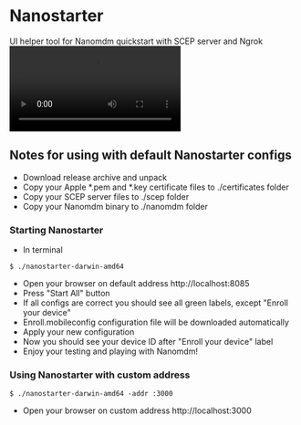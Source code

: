 # Nanostarter
UI helper tool for Nanomdm quickstart with SCEP server and Ngrok
![gif](nanostarter.mp4)

## Notes for using with default Nanostarter configs
* Download release archive and unpack
* Copy your Apple *.pem and *.key certificate files to ./certificates folder
* Copy your SCEP server files to ./scep folder
* Copy your Nanomdm binary to ./nanomdm folder

### Starting Nanostarter
* In terminal
```
$ ./nanostarter-darwin-amd64
```
* Open your browser on default address http://localhost:8085
* Press "Start All" button
* If all configs are correct you should see all green labels, except "Enroll your device"
* Enroll.mobileconfig configuration file will be downloaded automatically
* Apply your new configuration
* Now you should see your device ID after "Enroll your device" label
* Enjoy your testing and playing with Nanomdm!


### Using Nanostarter with custom address
```
$ ./nanostarter-darwin-amd64 -addr :3000
```
* Open your browser on custom address http://localhost:3000
